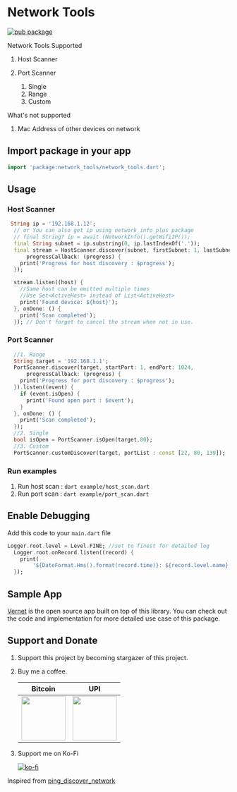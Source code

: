 # Network Tools

[![pub package](https://img.shields.io/pub/v/network_tools.svg)](https://pub.dev/packages/network_tools)

Network Tools Supported

1. Host Scanner

2. Port Scanner
    1. Single
    2. Range
    3. Custom

What's not supported

1. Mac Address of other devices on network

## Import package in your app

```dart
import 'package:network_tools/network_tools.dart'; 
```

## Usage

### Host Scanner

```dart
 String ip = '192.168.1.12';
  // or You can also get ip using network_info_plus package
  // final String? ip = await (NetworkInfo().getWifiIP());
  final String subnet = ip.substring(0, ip.lastIndexOf('.'));
  final stream = HostScanner.discover(subnet, firstSubnet: 1, lastSubnet: 50,
      progressCallback: (progress) {
    print('Progress for host discovery : $progress');
  });

  stream.listen((host) {
    //Same host can be emitted multiple times
    //Use Set<ActiveHost> instead of List<ActiveHost>
    print('Found device: ${host}');
  }, onDone: () {
    print('Scan completed');
  }); // Don't forget to cancel the stream when not in use.

```

### Port Scanner

```dart
  //1. Range
  String target = '192.168.1.1';
  PortScanner.discover(target, startPort: 1, endPort: 1024,
      progressCallback: (progress) {
    print('Progress for port discovery : $progress');
  }).listen((event) {
    if (event.isOpen) {
      print('Found open port : $event');
    }
  }, onDone: () {
    print('Scan completed');
  });
  //2. Single
  bool isOpen = PortScanner.isOpen(target,80);
  //3. Custom
  PortScanner.customDiscover(target, portList : const [22, 80, 139]);

```

### Run examples

1. Run host scan : `dart example/host_scan.dart`
2. Run port scan : `dart example/port_scan.dart`

## Enable Debugging

Add this code to your `main.dart` file

```dart
Logger.root.level = Level.FINE; //set to finest for detailed log
  Logger.root.onRecord.listen((record) {
    print(
        '${DateFormat.Hms().format(record.time)}: ${record.level.name}: ${record.loggerName}: ${record.message}');
  });

```

## Sample App

[Vernet](https://github.com/git-elliot/vernet) is the open source app built on top of this library.
You can check out the code and implementation for more detailed use case of this package. 

## Support and Donate

1. Support this project by becoming stargazer of this project.
2. Buy me a coffee.

    |   Bitcoin |   UPI |
    |-----------|-------|
    |<img src="https://github.com/git-elliot/network_tools/blob/main/donation/bitcoin_qr.png" width = "100">|<img src="https://github.com/git-elliot/network_tools/blob/main/donation/bhim_upi_qr.png" width = "100">

3. Support me on Ko-Fi

    [![ko-fi](https://ko-fi.com/img/githubbutton_sm.svg)](https://ko-fi.com/fs0c13ty)

Inspired from [ping_discover_network](https://github.com/andrey-ushakov/ping_discover_network)
